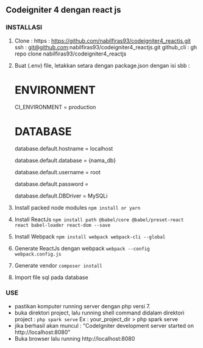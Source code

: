 ## Codeigniter 4 dengan react js

### INSTALLASI

1. Clone :
	https : https://github.com/nabilfiras93/codeigniter4_reactjs.git
	ssh : git@github.com:nabilfiras93/codeigniter4_reactjs.git
	github_cli : gh repo clone nabilfiras93/codeigniter4_reactjs

2. Buat (.env) file, letakkan setara dengan package.json dengan isi sbb :
	# ENVIRONMENT
	CI_ENVIRONMENT = production


	# DATABASE
 	database.default.hostname = localhost
	
 	database.default.database = {nama_db}
	
 	database.default.username = root
	
 	database.default.password = 
	
 	database.default.DBDriver = MySQLi
	

3. Install packed node modules
   `npm install or yarn`
4. Install ReactJs 
   `npm install path @babel/core @babel/preset-react react babel-loader react-dom --save`
5. Install Webpack
   `npm install webpack webpack-cli --global`
6. Generate ReactJs dengan webpack
   `webpack --config webpack.config.js`
7. Generate vendor
   `composer install`
7. Import file sql pada database


### USE

- pastikan komputer running server dengan php versi 7. 
- buka direktori project, lalu running shell command didalam direktori project : `php spark serve`
	Ex : your_project_dir > php spark serve 
- jika berhasil akan muncul : "CodeIgniter development server started on http://localhost:8080"
- Buka browser lalu running http://localhost:8080

